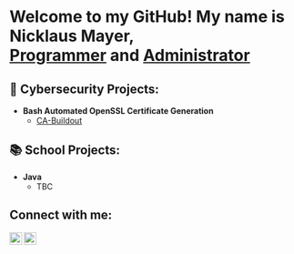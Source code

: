<h1>Welcome to my GitHub! My name is Nicklaus Mayer, <br/><a href="https://github.com/nicklausmayer">Programmer</a> and <a href="https://www.linkedin.com/in/nicklausmayer/">Administrator</a>

<h2>🔐 Cybersecurity Projects:</h2>

- <b>Bash Automated OpenSSL Certificate Generation</b>
  - [CA-Buildout](https://github.com/nicklausmayer/CA-Buildout)

<h2>📚 School Projects:</h2>

- <b>Java</b>
  - TBC

<h2>Connect with me:</h2>
<a href="mailto:nicklaus.j.mayer@gmail.com"><img align="left" alt="Nicklaus Mayer | Gmail" width="22px" src="https://cdn.jsdelivr.net/npm/simple-icons@11.14.0/icons/gmail.svg" /></a>
<a href="https://linkedin.com/in/nicklausmayer"><img align="left" alt="Nicklaus Mayer | LinkedIn" width="22px" src="https://cdn.jsdelivr.net/npm/simple-icons@11.14.0/icons/linkedin.svg"/></a>

<!--
**nicklausmayer/nicklausmayer** is a ✨ _special_ ✨ repository because its `README.md` (this file) appears on your GitHub profile.

Here are some ideas to get you started:

- 🔭 I’m currently working on ...
- 🌱 I’m currently learning ...
- 👯 I’m looking to collaborate on ...
- 🤔 I’m looking for help with ...
- 💬 Ask me about ...
- 📫 How to reach me: ...
- 😄 Pronouns: ...
- ⚡ Fun fact: ...
-->
